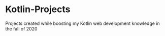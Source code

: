 # Kotlin-Projects
Projects created while boosting my Kotlin web development knowledge in the fall of 2020
